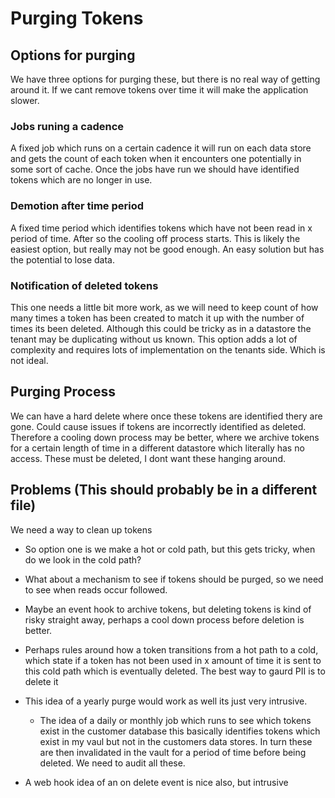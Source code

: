 # Purging Tokens

## Options for purging
We have three options for purging these, but there is no real way of getting around it. If we cant remove tokens over time it will make the application slower.

### Jobs runing a cadence
A fixed job which runs on a certain cadence it will run on each data store and gets the count of each token when it encounters one potentially in some sort of cache. Once the jobs have run we should have identified tokens which are no longer in use.

### Demotion after time period
A fixed time period which identifies tokens which have not been read in x period of time. After so the cooling off process starts. This is likely the easiest option, but really may not be good enough. An easy solution but has the potential to lose data.

### Notification of deleted tokens
This one needs a little bit more work, as we will need to keep count of how many times a token has been created to match it up with the number of times its been deleted. Although this could be tricky as in a datastore the tenant may be duplicating without us known. This option adds a lot of complexity and requires lots of implementation on the tenants side. Which is not ideal.

## Purging Process
We can have a hard delete where once these tokens are identified thery are gone. Could cause issues if tokens are incorrectly identified as deleted. Therefore a cooling down process may be better, where we archive tokens for a certain length of time in a different datastore which literally has no access. These must be deleted, I dont want these hanging around.



## Problems (This should probably be in a different file)
We need a way to clean up tokens

- So option one is we make a hot or cold path, but this gets tricky, when do we look in the cold path?
- What about a mechanism to see if tokens should be purged, so we need to see when reads occur followed.

- Maybe an event hook to archive tokens, but deleting tokens is kind of risky straight away, perhaps a cool down process before deletion is better.

- Perhaps rules around how a token transitions from a hot path to a cold, which state if a token has not been used in x amount of time it is sent to this cold path which is eventually deleted. The best way to gaurd PII is to delete it

- This idea of a yearly purge would work as well its just very intrusive.
    - The idea of a daily or monthly job which runs to see which tokens exist in the customer database this basically identifies tokens which exist in my vaul but not in the customers data stores. In turn these are then invalidated in the vault for a period of time before being deleted. We need to audit all these.
- A web hook idea of an on delete event is nice also, but intrusive


